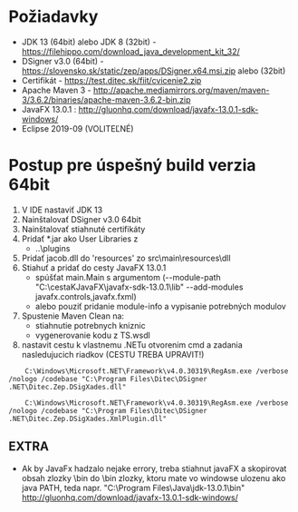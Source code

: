 # Požiadavky
- JDK 13 (64bit) alebo JDK 8 (32bit) - https://filehippo.com/download_java_development_kit_32/
- DSigner v3.0 (64bit) - https://slovensko.sk/static/zep/apps/DSigner.x64.msi.zip alebo (32bit)
- Certifikát - https://test.ditec.sk/fiit/cvicenie2.zip
- Apache Maven 3 - http://apache.mediamirrors.org/maven/maven-3/3.6.2/binaries/apache-maven-3.6.2-bin.zip
- JavaFX 13.0.1 : http://gluonhq.com/download/javafx-13.0.1-sdk-windows/
- Eclipse 2019-09 (VOLITEĽNÉ)

# Postup pre úspešný build verzia 64bit

1. V IDE nastaviť JDK 13 
2. Nainštalovať DSigner v3.0 64bit
3. Nainštalovať stiahnuté certifikáty
4. Pridať *.jar ako User Libraries z 
   - ..\plugins 
5. Pridať jacob.dll do 'resources' zo src\main\resources\dll
6. Stiahuť a pridať do cesty JavaFX 13.0.1
   - spúšťat main.Main s argumentom (--module-path "C:\cestaKJavaFX\javafx-sdk-13.0.1\lib" --add-modules javafx.controls,javafx.fxml)
   - alebo pouziť pridanie module-info a vypisanie potrebných modulov
7. Spustenie Maven Clean na:
   - stiahnutie potrebnych kniznic
   - vygenerovanie kodu z TS.wsdl
8. nastavit cestu k vlastnemu .NETu otvorenim cmd a zadania nasledujucich riadkov (CESTU TREBA UPRAVIT!)
```
	C:\Windows\Microsoft.NET\Framework\v4.0.30319\RegAsm.exe /verbose /nologo /codebase "C:\Program Files\Ditec\DSigner .NET\Ditec.Zep.DSigXades.dll"
```
```
	C:\Windows\Microsoft.NET\Framework\v4.0.30319\RegAsm.exe /verbose /nologo /codebase "C:\Program Files\Ditec\DSigner .NET\Ditec.Zep.DSigXades.XmlPlugin.dll"
```



## EXTRA

- Ak by JavaFx hadzalo nejake errory, treba stiahnut javaFX a skopirovat obsah zlozky \bin do \bin zlozky, ktoru mate vo windowse ulozenu ako java PATH, teda napr. "C:\Program Files\Java\jdk-13.0.1\bin"
	http://gluonhq.com/download/javafx-13.0.1-sdk-windows/
